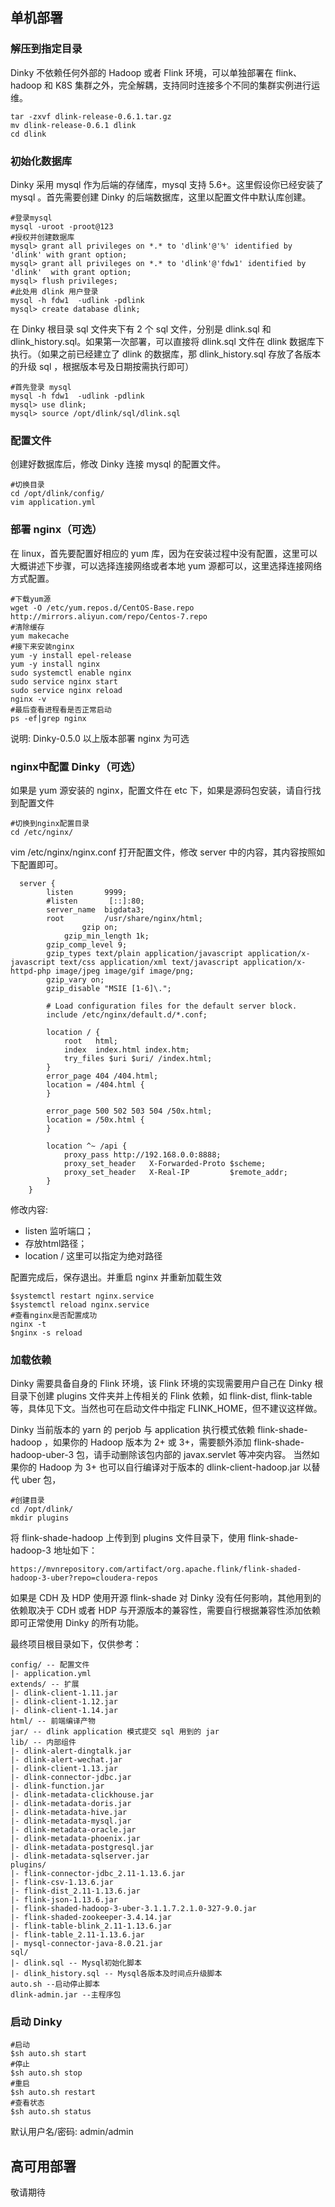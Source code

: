 ## 单机部署

### 解压到指定目录

Dinky 不依赖任何外部的 Hadoop 或者 Flink 环境，可以单独部署在 flink、 hadoop 和 K8S 集群之外，完全解耦，支持同时连接多个不同的集群实例进行运维。

```
tar -zxvf dlink-release-0.6.1.tar.gz
mv dlink-release-0.6.1 dlink
cd dlink
```

### 初始化数据库

Dinky 采用 mysql 作为后端的存储库，mysql 支持 5.6+。这里假设你已经安装了 mysql 。首先需要创建 Dinky 的后端数据库，这里以配置文件中默认库创建。

```
#登录mysql
mysql -uroot -proot@123
#授权并创建数据库
mysql> grant all privileges on *.* to 'dlink'@'%' identified by 'dlink' with grant option;
mysql> grant all privileges on *.* to 'dlink'@'fdw1' identified by 'dlink'  with grant option;
mysql> flush privileges;
#此处用 dlink 用户登录
mysql -h fdw1  -udlink -pdlink
mysql> create database dlink;
```

在 Dinky 根目录 sql 文件夹下有 2 个 sql 文件，分别是 dlink.sql 和 dlink_history.sql。如果第一次部署，可以直接将 dlink.sql 文件在 dlink 数据库下执行。（如果之前已经建立了 dlink 的数据库，那 dlink_history.sql 存放了各版本的升级 sql ，根据版本号及日期按需执行即可） 

```
#首先登录 mysql
mysql -h fdw1  -udlink -pdlink
mysql> use dlink;
mysql> source /opt/dlink/sql/dlink.sql
```

### 配置文件

创建好数据库后，修改 Dinky 连接 mysql 的配置文件。

```
#切换目录
cd /opt/dlink/config/
vim application.yml
```

### 部署 nginx（可选）

在 linux，首先要配置好相应的 yum 库，因为在安装过程中没有配置，这里可以大概讲述下步骤，可以选择连接网络或者本地 yum 源都可以，这里选择连接网络方式配置。

```
#下载yum源
wget -O /etc/yum.repos.d/CentOS-Base.repo http://mirrors.aliyun.com/repo/Centos-7.repo
#清除缓存
yum makecache
#接下来安装nginx
yum -y install epel-release
yum -y install nginx
sudo systemctl enable nginx
sudo service nginx start
sudo service nginx reload
nginx -v
#最后查看进程看是否正常启动
ps -ef|grep nginx
```

说明: Dinky-0.5.0 以上版本部署 nginx 为可选

### nginx中配置 Dinky（可选）

如果是 yum 源安装的 nginx，配置文件在 etc 下，如果是源码包安装，请自行找到配置文件

```
#切换到nginx配置目录
cd /etc/nginx/
```

vim /etc/nginx/nginx.conf 打开配置文件，修改 server 中的内容，其内容按照如下配置即可。

```
  server {
        listen       9999;
        #listen       [::]:80;
        server_name  bigdata3;
        root         /usr/share/nginx/html;
                gzip on;
     		gzip_min_length 1k;
		gzip_comp_level 9;
		gzip_types text/plain application/javascript application/x-javascript text/css application/xml text/javascript application/x-httpd-php image/jpeg image/gif image/png;
		gzip_vary on;
		gzip_disable "MSIE [1-6]\.";

        # Load configuration files for the default server block.
        include /etc/nginx/default.d/*.conf;
        
        location / {
            root   html;
            index  index.html index.htm;
			try_files $uri $uri/ /index.html;
        }
        error_page 404 /404.html;
        location = /404.html {
        }

        error_page 500 502 503 504 /50x.html;
        location = /50x.html {
        }
        
        location ^~ /api {
            proxy_pass http://192.168.0.0:8888;
            proxy_set_header   X-Forwarded-Proto $scheme;
            proxy_set_header   X-Real-IP         $remote_addr;
        }
    }
```

修改内容:

-  listen 监听端口；
-  存放html路径；
-  location / 这里可以指定为绝对路径

配置完成后，保存退出。并重启 nginx 并重新加载生效

```
$systemctl restart nginx.service
$systemctl reload nginx.service
#查看nginx是否配置成功
nginx -t
$nginx -s reload
```

### 加载依赖

Dinky 需要具备自身的 Flink 环境，该 Flink 环境的实现需要用户自己在 Dinky 根目录下创建 plugins 文件夹并上传相关的 Flink 依赖，如 flink-dist, flink-table 等，具体见下文。当然也可在启动文件中指定 FLINK_HOME，但不建议这样做。  

Dinky 当前版本的 yarn 的 perjob 与 application 执行模式依赖 flink-shade-hadoop ，如果你的 Hadoop 版本为 2+ 或 3+，需要额外添加 flink-shade-hadoop-uber-3 包，请手动删除该包内部的 javax.servlet 等冲突内容。
当然如果你的 Hadoop 为 3+ 也可以自行编译对于版本的 dlink-client-hadoop.jar 以替代 uber 包，

```
#创建目录
cd /opt/dlink/
mkdir plugins
```
将 flink-shade-hadoop 上传到到 plugins 文件目录下，使用  flink-shade-hadoop-3 地址如下：
```
https://mvnrepository.com/artifact/org.apache.flink/flink-shaded-hadoop-3-uber?repo=cloudera-repos
```

如果是 CDH 及 HDP 使用开源 flink-shade 对 Dinky 没有任何影响，其他用到的依赖取决于 CDH 或者 HDP 与开源版本的兼容性，需要自行根据兼容性添加依赖即可正常使用 Dinky 的所有功能。

最终项目根目录如下，仅供参考：

```shell
config/ -- 配置文件
|- application.yml
extends/ -- 扩展
|- dlink-client-1.11.jar
|- dlink-client-1.12.jar
|- dlink-client-1.14.jar
html/ -- 前端编译产物
jar/ -- dlink application 模式提交 sql 用到的 jar
lib/ -- 内部组件
|- dlink-alert-dingtalk.jar 
|- dlink-alert-wechat.jar 
|- dlink-client-1.13.jar 
|- dlink-connector-jdbc.jar
|- dlink-function.jar
|- dlink-metadata-clickhouse.jar
|- dlink-metadata-doris.jar
|- dlink-metadata-hive.jar
|- dlink-metadata-mysql.jar
|- dlink-metadata-oracle.jar
|- dlink-metadata-phoenix.jar
|- dlink-metadata-postgresql.jar
|- dlink-metadata-sqlserver.jar
plugins/
|- flink-connector-jdbc_2.11-1.13.6.jar
|- flink-csv-1.13.6.jar
|- flink-dist_2.11-1.13.6.jar
|- flink-json-1.13.6.jar
|- flink-shaded-hadoop-3-uber-3.1.1.7.2.1.0-327-9.0.jar
|- flink-shaded-zookeeper-3.4.14.jar
|- flink-table-blink_2.11-1.13.6.jar
|- flink-table_2.11-1.13.6.jar
|- mysql-connector-java-8.0.21.jar
sql/ 
|- dlink.sql -- Mysql初始化脚本
|- dlink_history.sql -- Mysql各版本及时间点升级脚本
auto.sh --启动停止脚本
dlink-admin.jar --主程序包
```

### 启动 Dinky

```
#启动
$sh auto.sh start
#停止
$sh auto.sh stop
#重启
$sh auto.sh restart
#查看状态
$sh auto.sh status
```

默认用户名/密码: admin/admin

## 高可用部署

敬请期待





